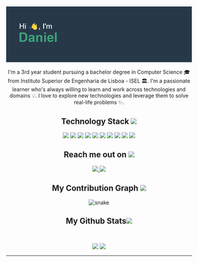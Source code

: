 ![alt text](https://github.com/danielpina29/danielpina29/blob/main/header.png)

<p align="center">
  I'm a 3rd year student pursuing a bachelor degree in Computer Science 🎓 from Instituto Superior de Engenharia de Lisboa - ISEL 🏛. I'm a passionate learner who's always willing to learn and work across technologies and domains 💡. I love to explore new technologies and leverage them to solve real-life problems ✨. 
</p> 

<h2 align="center">Technology Stack <img src="https://github.com/ritik307/ritik307/blob/main/images/laptop.gif" width="50"></h2>

<p align="center">
 <img src="https://img.shields.io/badge/C-00599C?style=flat-square&logo=c&logoColor=white"/>
<img src="https://img.shields.io/badge/-Java-E34A86?style=flat-square&logo=java"/>
<img src="https://img.shields.io/badge/-Kotlin-E34A86?style=flat-square&logo=kotlin"/>
<img src="https://img.shields.io/badge/-HTML5-E34F26?style=flat-square&logo=html5&logoColor=white"/>
<img src="https://img.shields.io/badge/-CSS3-1572B6?style=flat-square&logo=css3"/>
<img src="https://img.shields.io/badge/-Bootstrap-563D7C?style=flat-square&logo=bootstrap"/>
<img src="https://img.shields.io/badge/-JavaScript-black?style=flat-square&logo=javascript"/>
<img src="https://img.shields.io/badge/-Nodejs-black?style=flat-square&logo=Node.js"/>

<img src="https://img.shields.io/badge/-MongoDB-black?style=flat-square&logo=mongodb"/>
<img src="https://img.shields.io/badge/-Git-black?style=flat-square&logo=git"/>

</p>

<h2 align="center">Reach me out on <img src="https://media0.giphy.com/media/jqNPzdTTxQfOgOqpO4/source.gif" width="50"></h2>

<p align="center">
<a href="mailto: danielpina2907@gmail.com">
 <img src="https://img.shields.io/badge/-Daniel Pina-c14438?style=flat-square&logo=Gmail&logoColor=white&link=mailto:danielpina2907@gmail.com"/>
</a>
<a href="https://www.linkedin.com/in/daniel-pina-37a1851b7/">
 <img src="https://img.shields.io/badge/-Daniel Pina-blue?style=flat-square&logo=Linkedin&logoColor=white&link=https://www.linkedin.com/in/daniel-pina-37a1851b7/"/>
</a>
</p>


<h2 align="center">
  My Contribution Graph <img src="https://media.giphy.com/media/xUA7aZeLE2e0P7Znz2/giphy.gif" width="50">
</h2>
<p align="center">
  <img src="https://github.com/ritik307/ritik307/raw/output/github-contribution-grid-snake.svg" alt="snake"></center>
</p>

<h2 align="center">
  My Github Stats<img src="https://media.giphy.com/media/VgCDAzcKvsR6OM0uWg/giphy.gif" width="50">
</h2>
 
<br>

<p align = "center">
  <img  src = "https://github-readme-stats.vercel.app/api?username=danielpina29&show_icons=true&theme=vue-dark&line_height=27">
  <img src = "https://github-readme-stats.vercel.app/api/top-langs/?username=danielpina29&hide=shell,batchfile,&theme=vue-dark">
</p>

<hr>
